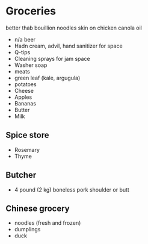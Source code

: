 # Groceries

better thab bouillion
noodles
skin on chicken
canola oil

- n/a beer
- Hadn cream, advil, hand sanitizer for space
- Q-tips
- Cleaning sprays for jam space
- Washer soap
- meats
- green leaf (kale, argugula)
- potatoes
- Cheese
- Apples
- Bananas
- Butter
- Milk

## Spice store

- Rosemary
- Thyme

## Butcher

- 4 pound (2 kg) boneless pork shoulder or butt

## Chinese grocery

- noodles (fresh and frozen)
- dumplings
- duck
